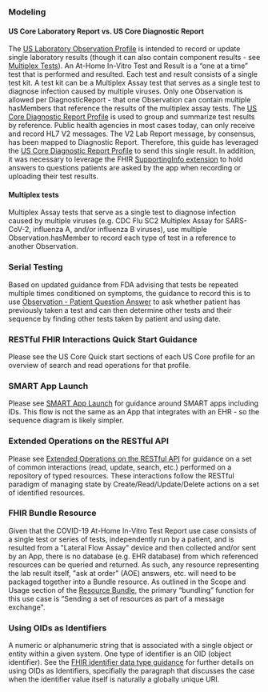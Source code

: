 ### Modeling

#### US Core Laboratory Report vs. US Core Diagnostic Report

The [US Laboratory Observation Profile](http://hl7.org/fhir/us/core/StructureDefinition/us-core-observation-lab) is intended to record or update single laboratory results (though it can also contain component results - see [Multiplex Tests](#multiplex-tests)). An At-Home In-Vitro Test and Result is a “one at a time” test that is performed and resulted. Each test and result consists of a single test kit. A test kit can be a Multiplex Assay test that serves as a single test to diagnose infection caused by multiple viruses. Only one Observation is allowed per DiagnosticReport - that one Observation can contain multiple hasMembers that reference the results of the multiplex assay tests. The [US Core Diagnostic Report Profile](http://hl7.org/fhir/us/core/StructureDefinition/us-core-diagnosticreport-lab) is used to group and summarize test results by reference. Public health agencies in most cases today, can only receive and record HL7 V2 messages. The V2 Lab Report message, by consensus, has been mapped to Diagnostic Report. Therefore, this guide has leveraged the [US Core Diagnostic Report Profile](http://hl7.org/fhir/us/core/StructureDefinition/us-core-diagnosticreport-lab) to send this single result. In addition, it was necessary to leverage the FHIR [SupportingInfo extension](http://hl7.org/fhir/StructureDefinition/workflow-supportingInfo) to hold answers to questions patients are asked by the app when recording or uploading their test results.

#### Multiplex tests
Multiplex Assay tests that serve as a single test to diagnose infection caused by multiple viruses (e.g. CDC Flu SC2 Multiplex Assay for SARS-CoV-2, influenza A, and/or influenza B viruses), use multiple Observation.hasMember to record each type of test in a reference to another Observation.

### Serial Testing
Based on updated guidance from FDA advising that tests be repeated multiple times conditioned on symptoms, the guidance to record this is to use [Observation - Patient Question Answer](StructureDefinition-Observation-patient-question-answer.html) to ask whether patient has previously taken a test and can then determine other tests and their sequence by finding other tests taken by patient and using date.

### RESTful FHIR Interactions Quick Start Guidance
Please see the US Core Quick start sections of each US Core profile for an overview of search and read operations for that profile.

### SMART App Launch
Please see [SMART App Launch](http://www.hl7.org/fhir/smart-app-launch/) for guidance around SMART apps including IDs.
This flow is not the same as an App that integrates with an EHR - so the sequence diagram is likely simpler.

### Extended Operations on the RESTful API
Please see [Extended Operations on the RESTful API](http://hl7.org/fhir/R4/operations.html) for guidance on a set of common interactions (read, update, search, etc.) performed on a repository of typed resources. These interactions follow the RESTful paradigm of managing state by Create/Read/Update/Delete actions on a set of identified resources.

### FHIR Bundle Resource
Given that the COVID-19 At-Home In-Vitro Test Report use case consists of a single test or series of tests, independently run by a patient, and is resulted from a "Lateral Flow Assay" device and then collected and/or sent by an App, there is no database (e.g. EHR database) from which referenced resources can be queried and returned.  As such, any resource representing the lab result itself, "ask at order" (AOE) answers, etc. will need to be packaged together into a Bundle resource. As outlined in the Scope and Usage section of the [Resource Bundle](https://www.hl7.org/fhir/R4/bundle.html), the primary “bundling” function for this use case is “Sending a set of resources as part of a message exchange".

### Using OIDs as Identifiers
A numeric or alphanumeric string that is associated with a single object or entity within a given system. One type of identifier is an OID (object identifier). See the [FHIR identifier data type guidance](http://hl7.org/fhir/R4/datatypes.html#identifier) for further details on using OIDs as Identifiers, specifially the paragraph that discusses the case when the identifier value itself is naturally a globally unique URI.
